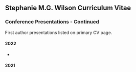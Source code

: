 ## Stephanie M.G. Wilson Curriculum Vitae 

### Conference Presentations - Continued
First author presentations listed on primary CV page. 

#### 2022

  - 

#### 2021  
